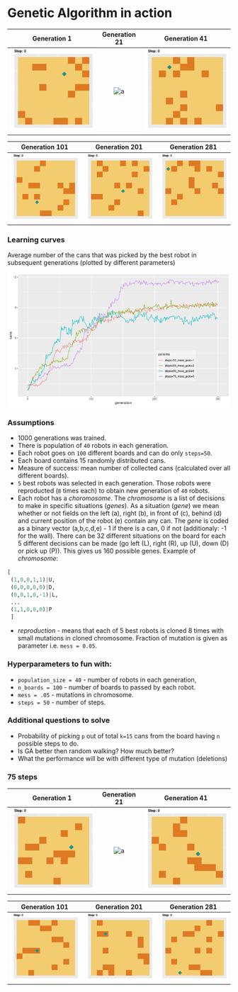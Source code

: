 # Genetic Algorithm in action


Generation 1 | Generation 21 | Generation 41
:--------------------:|:--------------------:|:--------------------:
<img alt='a' src="https://raw.githubusercontent.com/katsob/evolution/master/2019-04-12T15:04:13steps=50_mess_perc=3/animations/epoch1.gif" width="300"  /> | <img alt='a' src="https://raw.githubusercontent.com/katsob/evolution/master/2019-04-12T15:04:13steps=50_mess_perc=3/epoch21.gif" width="300"  /> | <img alt='a' src="https://raw.githubusercontent.com/katsob/evolution/master/2019-04-12T15:04:13steps=50_mess_perc=3/animations/epoch41.gif" width="300"  />

Generation 101 | Generation 201  | Generation 281
:--------------------:|:--------------------:|:--------------------:
<img alt='a' src="https://raw.githubusercontent.com/katsob/evolution/master/2019-04-12T15:04:13steps=50_mess_perc=3/animations/epoch101.gif" width="300"  /> | <img alt='a' src="https://raw.githubusercontent.com/katsob/evolution/master/2019-04-12T15:04:13steps=50_mess_perc=3/animations/epoch201.gif" width="300"  /> | <img alt='a' src="https://raw.githubusercontent.com/katsob/evolution/master/2019-04-12T15:04:13steps=50_mess_perc=3/animations/epoch281.gif" width="300"  />

### Learning curves
Average number of the cans that was picked by the best robot in subsequent generations (plotted by different parameters)

![](https://raw.githubusercontent.com/katsob/evolution/master/learning_curves.png)

### Assumptions

* 1000 generations was trained.
* There is population of `40` robots in each generation.
* Each robot goes on `100` different boards and can do only `steps=50`.
* Each board contains 15 randomly distributed cans.
* Measure of success: mean number of collected cans (calculated over all different boards).
* `5` best robots was selected in each generation. Those robots were reproducted (`8` times each) to obtain new generation of `40` robots.
* Each robot has a _choromosome_. The _chromosome_ is a list of decisions to make in specific situations (_genes_). As a situation (_gene_) we mean whether or not fields on the left (a), right (b), in front of (c), behind (d) and current position of the robot (e) contain any can. The _gene_ is coded as a binary vector (a,b,c,d,e) - 1 if there is a can, 0 if not (additionaly: -1 for the wall). There can be 32 different situations on the board for each 5 different decisions can be made (go left (L), right (R), up (U), down (D) or pick up (P)). This gives us 160 possible genes. Example of _chromosome_:

```python
[
 (1,0,0,1,1)|U,
 (0,0,0,0,0)|D,
 (0,0,1,0,-1)|L,
 ...
 (1,1,0,0,0)|P
 ]
```
* _reproduction_ - means that each of 5 best robots is cloned 8 times with small mutations in cloned chromosome. Fraction of mutation is given as parameter i.e. `mess = 0.05`. 


### Hyperparameters to fun with:

* `population_size = 40` - number of robots in each generation,
* `n_boards = 100` - number of boards to passed by each robot.
* `mess = .05` - mutations in chromosome.
* `steps = 50` - number of steps.

### Additional questions to solve

* Probability of picking `p` out of total `k=15` cans from the board having `n` possible steps to do.
* Is GA better then random walking? How much better?
* What the performance will be with different type of mutation (deletions)


### 75 steps

Generation 1 | Generation 21 | Generation 41
:--------------------:|:--------------------:|:--------------------:
<img alt='a' src="https://raw.githubusercontent.com/katsob/evolution/master/2019-04-12T15:13:01steps=75_mess_perc=3/animations/epoch1.gif" width="300"  /> | <img alt='a' src="https://raw.githubusercontent.com/katsob/evolution/master/2019-04-12T15:13:01steps=75_mess_perc=3/epoch21.gif" width="300"  /> | <img alt='a' src="https://raw.githubusercontent.com/katsob/evolution/master/2019-04-12T15:13:01steps=75_mess_perc=3/animations/epoch41.gif" width="300"  />

Generation 101 | Generation 201  | Generation 281
:--------------------:|:--------------------:|:--------------------:
<img alt='a' src="https://raw.githubusercontent.com/katsob/evolution/master/2019-04-12T15:13:01steps=75_mess_perc=3/animations/epoch101.gif" width="300"  /> | <img alt='a' src="https://raw.githubusercontent.com/katsob/evolution/master/2019-04-12T15:13:01steps=75_mess_perc=3/animations/epoch201.gif" width="300"  /> | <img alt='a' src="https://raw.githubusercontent.com/katsob/evolution/master/2019-04-12T15:13:01steps=75_mess_perc=3/animations/epoch281.gif" width="300"  />